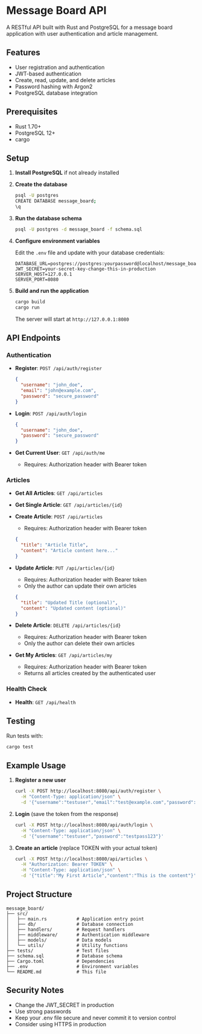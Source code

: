 # Message Board API

A RESTful API built with Rust and PostgreSQL for a message board application with user authentication and article management.

## Features

- User registration and authentication
- JWT-based authentication
- Create, read, update, and delete articles
- Password hashing with Argon2
- PostgreSQL database integration

## Prerequisites

- Rust 1.70+
- PostgreSQL 12+
- cargo

## Setup

1. **Install PostgreSQL** if not already installed

2. **Create the database**
   ```bash
   psql -U postgres
   CREATE DATABASE message_board;
   \q
   ```

3. **Run the database schema**
   ```bash
   psql -U postgres -d message_board -f schema.sql
   ```

4. **Configure environment variables**

   Edit the `.env` file and update with your database credentials:
   ```
   DATABASE_URL=postgres://postgres:yourpassword@localhost/message_board
   JWT_SECRET=your-secret-key-change-this-in-production
   SERVER_HOST=127.0.0.1
   SERVER_PORT=8080
   ```

5. **Build and run the application**
   ```bash
   cargo build
   cargo run
   ```

   The server will start at `http://127.0.0.1:8080`

## API Endpoints

### Authentication

- **Register**: `POST /api/auth/register`
  ```json
  {
    "username": "john_doe",
    "email": "john@example.com",
    "password": "secure_password"
  }
  ```

- **Login**: `POST /api/auth/login`
  ```json
  {
    "username": "john_doe",
    "password": "secure_password"
  }
  ```

- **Get Current User**: `GET /api/auth/me`
  - Requires: Authorization header with Bearer token

### Articles

- **Get All Articles**: `GET /api/articles`

- **Get Single Article**: `GET /api/articles/{id}`

- **Create Article**: `POST /api/articles`
  - Requires: Authorization header with Bearer token
  ```json
  {
    "title": "Article Title",
    "content": "Article content here..."
  }
  ```

- **Update Article**: `PUT /api/articles/{id}`
  - Requires: Authorization header with Bearer token
  - Only the author can update their own articles
  ```json
  {
    "title": "Updated Title (optional)",
    "content": "Updated content (optional)"
  }
  ```

- **Delete Article**: `DELETE /api/articles/{id}`
  - Requires: Authorization header with Bearer token
  - Only the author can delete their own articles

- **Get My Articles**: `GET /api/articles/my`
  - Requires: Authorization header with Bearer token
  - Returns all articles created by the authenticated user

### Health Check

- **Health**: `GET /api/health`

## Testing

Run tests with:
```bash
cargo test
```

## Example Usage

1. **Register a new user**
   ```bash
   curl -X POST http://localhost:8080/api/auth/register \
     -H "Content-Type: application/json" \
     -d '{"username":"testuser","email":"test@example.com","password":"testpass123"}'
   ```

2. **Login** (save the token from the response)
   ```bash
   curl -X POST http://localhost:8080/api/auth/login \
     -H "Content-Type: application/json" \
     -d '{"username":"testuser","password":"testpass123"}'
   ```

3. **Create an article** (replace TOKEN with your actual token)
   ```bash
   curl -X POST http://localhost:8080/api/articles \
     -H "Authorization: Bearer TOKEN" \
     -H "Content-Type: application/json" \
     -d '{"title":"My First Article","content":"This is the content"}'
   ```

## Project Structure

```
message_board/
├── src/
│   ├── main.rs           # Application entry point
│   ├── db/               # Database connection
│   ├── handlers/         # Request handlers
│   ├── middleware/       # Authentication middleware
│   ├── models/           # Data models
│   └── utils/            # Utility functions
├── tests/                # Test files
├── schema.sql            # Database schema
├── Cargo.toml            # Dependencies
├── .env                  # Environment variables
└── README.md             # This file
```

## Security Notes

- Change the JWT_SECRET in production
- Use strong passwords
- Keep your .env file secure and never commit it to version control
- Consider using HTTPS in production